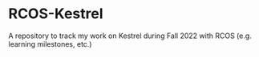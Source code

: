 # RCOS-Kestrel
A repository to track my work on Kestrel during Fall 2022 with RCOS (e.g. learning milestones, etc.)
